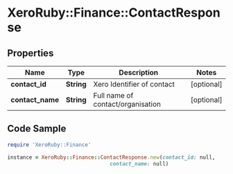 # XeroRuby::Finance::ContactResponse

## Properties

Name | Type | Description | Notes
------------ | ------------- | ------------- | -------------
**contact_id** | **String** | Xero Identifier of contact | [optional] 
**contact_name** | **String** | Full name of contact/organisation | [optional] 

## Code Sample

```ruby
require 'XeroRuby::Finance'

instance = XeroRuby::Finance::ContactResponse.new(contact_id: null,
                                 contact_name: null)
```


